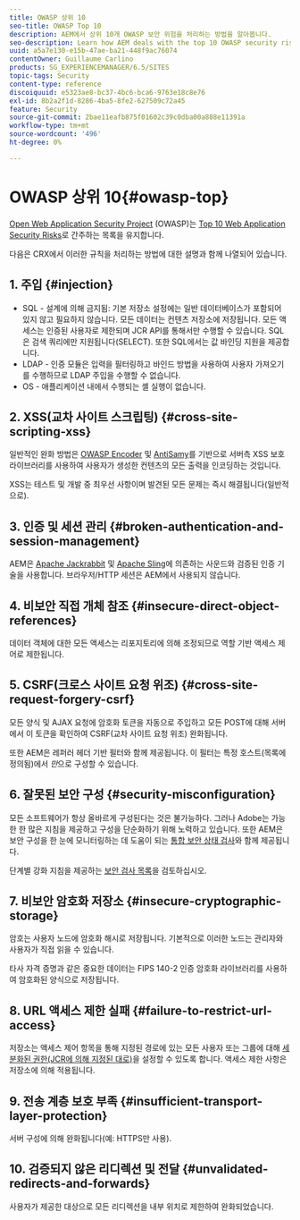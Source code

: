 ```yaml
---
title: OWASP 상위 10
seo-title: OWASP Top 10
description: AEM에서 상위 10개 OWASP 보안 위험을 처리하는 방법을 알아봅니다.
seo-description: Learn how AEM deals with the top 10 OWASP security risks.
uuid: a5a7e130-e15b-47ae-ba21-448f9ac76074
contentOwner: Guillaume Carlino
products: SG_EXPERIENCEMANAGER/6.5/SITES
topic-tags: Security
content-type: reference
discoiquuid: e5323ae8-bc37-4bc6-bca6-9763e18c8e76
exl-id: 8b2a2f1d-8286-4ba5-8fe2-627509c72a45
feature: Security
source-git-commit: 2bae11eafb875f01602c39c0dba00a888e11391a
workflow-type: tm+mt
source-wordcount: '496'
ht-degree: 0%

---
```


# OWASP 상위 10{#owasp-top}

[Open Web Application Security Project](https://www.owasp.org) (OWASP)는 [Top 10 Web Application Security Risks](https://www.owasp.org/index.php/OWASP_Top_Ten_Project)로 간주하는 목록을 유지합니다.

다음은 CRX에서 이러한 규칙을 처리하는 방법에 대한 설명과 함께 나열되어 있습니다.

## 1. 주입 {#injection}

* SQL - 설계에 의해 금지됨: 기본 저장소 설정에는 일반 데이터베이스가 포함되어 있지 않고 필요하지 않습니다. 모든 데이터는 컨텐츠 저장소에 저장됩니다. 모든 액세스는 인증된 사용자로 제한되며 JCR API를 통해서만 수행할 수 있습니다. SQL은 검색 쿼리에만 지원됩니다(SELECT). 또한 SQL에서는 값 바인딩 지원을 제공합니다.
* LDAP - 인증 모듈은 입력을 필터링하고 바인드 방법을 사용하여 사용자 가져오기를 수행하므로 LDAP 주입을 수행할 수 없습니다.
* OS - 애플리케이션 내에서 수행되는 셸 실행이 없습니다.

## 2. XSS(교차 사이트 스크립팅) {#cross-site-scripting-xss}

일반적인 완화 방법은 [OWASP Encoder](https://www.owasp.org/index.php/OWASP_Java_Encoder_Project) 및 [AntiSamy](https://www.owasp.org/index.php/Category:OWASP_AntiSamy_Project)를 기반으로 서버측 XSS 보호 라이브러리를 사용하여 사용자가 생성한 컨텐츠의 모든 출력을 인코딩하는 것입니다.

XSS는 테스트 및 개발 중 최우선 사항이며 발견된 모든 문제는 즉시 해결됩니다(일반적으로).

## 3. 인증 및 세션 관리 {#broken-authentication-and-session-management}

AEM은 [Apache Jackrabbit](https://jackrabbit.apache.org/) 및 [Apache Sling](https://sling.apache.org/)에 의존하는 사운드와 검증된 인증 기술을 사용합니다. 브라우저/HTTP 세션은 AEM에서 사용되지 않습니다.

## 4. 비보안 직접 개체 참조 {#insecure-direct-object-references}

데이터 객체에 대한 모든 액세스는 리포지토리에 의해 조정되므로 역할 기반 액세스 제어로 제한됩니다.

## 5. CSRF(크로스 사이트 요청 위조) {#cross-site-request-forgery-csrf}

모든 양식 및 AJAX 요청에 암호화 토큰을 자동으로 주입하고 모든 POST에 대해 서버에서 이 토큰을 확인하여 CSRF(교차 사이트 요청 위조) 완화됩니다.

또한 AEM은 레퍼러 헤더 기반 필터와 함께 제공됩니다. 이 필터는 특정 호스트(목록에 정의됨)에서 *만*&#x200B;으로 구성할 수 있습니다.

## 6. 잘못된 보안 구성 {#security-misconfiguration}

모든 소프트웨어가 항상 올바르게 구성된다는 것은 불가능하다. 그러나 Adobe는 가능한 한 많은 지침을 제공하고 구성을 단순화하기 위해 노력하고 있습니다. 또한 AEM은 보안 구성을 한 눈에 모니터링하는 데 도움이 되는 [통합 보안 상태 검사](/help/sites-administering/operations-dashboard.md)와 함께 제공됩니다.

단계별 강화 지침을 제공하는 [보안 검사 목록](/help/sites-administering/security-checklist.md)을 검토하십시오.

## 7. 비보안 암호화 저장소 {#insecure-cryptographic-storage}

암호는 사용자 노드에 암호화 해시로 저장됩니다. 기본적으로 이러한 노드는 관리자와 사용자가 직접 읽을 수 있습니다.

타사 자격 증명과 같은 중요한 데이터는 FIPS 140-2 인증 암호화 라이브러리를 사용하여 암호화된 양식으로 저장됩니다.

## 8. URL 액세스 제한 실패 {#failure-to-restrict-url-access}

저장소는 액세스 제어 항목을 통해 지정된 경로에 있는 모든 사용자 또는 그룹에 대해 [세분화된 권한(JCR에 의해 지정된 대로)](https://www.adobe.io/experience-manager/reference-materials/spec/jcr/2.0/16_Access_Control_Management.html)을 설정할 수 있도록 합니다. 액세스 제한 사항은 저장소에 의해 적용됩니다.

## 9. 전송 계층 보호 부족 {#insufficient-transport-layer-protection}

서버 구성에 의해 완화됩니다(예: HTTPS만 사용).

## 10. 검증되지 않은 리디렉션 및 전달 {#unvalidated-redirects-and-forwards}

사용자가 제공한 대상으로 모든 리디렉션을 내부 위치로 제한하여 완화되었습니다.
